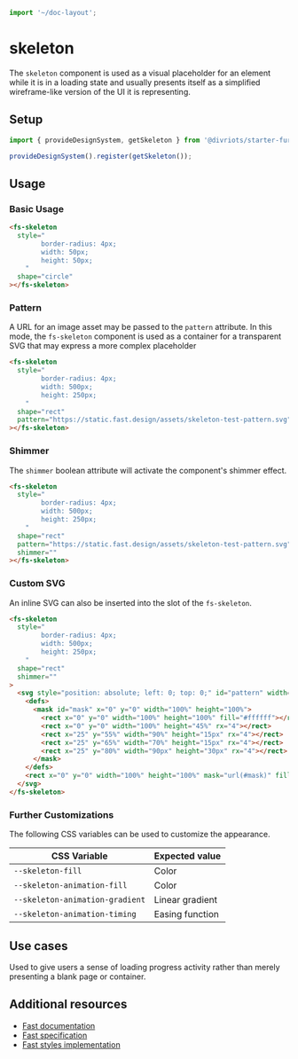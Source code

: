 ```js script
import '~/doc-layout';
```

# skeleton

The `skeleton` component is used as a visual placeholder for an element while it is in a loading state and usually presents itself as a simplified wireframe-like version of the UI it is representing.

## Setup

```ts
import { provideDesignSystem, getSkeleton } from '@divriots/starter-furious';

provideDesignSystem().register(getSkeleton());
```

## Usage

### Basic Usage

```html
<fs-skeleton
  style="
        border-radius: 4px;
        width: 50px;
        height: 50px;
    "
  shape="circle"
></fs-skeleton>
```

### Pattern

A URL for an image asset may be passed to the `pattern` attribute. In this mode, the `fs-skeleton` component is used as a container for a transparent SVG that may express a more complex placeholder

```html
<fs-skeleton
  style="
        border-radius: 4px;
        width: 500px;
        height: 250px;
    "
  shape="rect"
  pattern="https://static.fast.design/assets/skeleton-test-pattern.svg"
></fs-skeleton>
```

### Shimmer

The `shimmer` boolean attribute will activate the component's shimmer effect.

```html
<fs-skeleton
  style="
        border-radius: 4px;
        width: 500px;
        height: 250px;
    "
  shape="rect"
  pattern="https://static.fast.design/assets/skeleton-test-pattern.svg"
  shimmer=""
></fs-skeleton>
```

### Custom SVG

An inline SVG can also be inserted into the slot of the `fs-skeleton`.

```html
<fs-skeleton
  style="
        border-radius: 4px;
        width: 500px;
        height: 250px;
    "
  shape="rect"
  shimmer=""
>
  <svg style="position: absolute; left: 0; top: 0;" id="pattern" width="100%" height="100%">
    <defs>
      <mask id="mask" x="0" y="0" width="100%" height="100%">
        <rect x="0" y="0" width="100%" height="100%" fill="#ffffff"></rect>
        <rect x="0" y="0" width="100%" height="45%" rx="4"></rect>
        <rect x="25" y="55%" width="90%" height="15px" rx="4"></rect>
        <rect x="25" y="65%" width="70%" height="15px" rx="4"></rect>
        <rect x="25" y="80%" width="90px" height="30px" rx="4"></rect>
      </mask>
    </defs>
    <rect x="0" y="0" width="100%" height="100%" mask="url(#mask)" fill="#ffffff"></rect>
  </svg>
</fs-skeleton>
```

### Further Customizations

The following CSS variables can be used to customize the appearance.

| CSS Variable                    | Expected value  |
| ------------------------------- | --------------- |
| `--skeleton-fill`               | Color           |
| `--skeleton-animation-fill`     | Color           |
| `--skeleton-animation-gradient` | Linear gradient |
| `--skeleton-animation-timing`   | Easing function |

## Use cases

Used to give users a sense of loading progress activity rather than merely presenting a blank page or container.

## Additional resources

- [Fast documentation](https://github.com/microsoft/fast/blob/master/packages/web-components/fast-foundation/src/skeleton/README.md)
- [Fast specification](https://github.com/microsoft/fast/blob/master/packages/web-components/fast-foundation/src/skeleton/skeleton.spec.md)
- [Fast styles implementation](https://github.com/microsoft/fast/blob/master/packages/web-components/fast-components/src/skeleton/skeleton.styles.ts)
